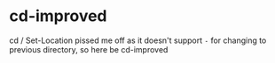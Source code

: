 # cd-improved

cd / Set-Location pissed me off as it doesn't support `-` for changing to previous directory, so here be cd-improved
